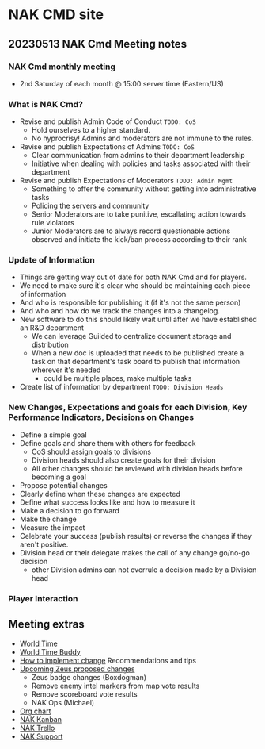 # NAK CMD site

## 20230513 NAK Cmd Meeting notes

### NAK Cmd monthly meeting
  * 2nd Saturday of each month @ 15:00 server time (Eastern/US)

### What is NAK Cmd?
  * Revise and publish Admin Code of Conduct ``TODO: CoS``
    * Hold ourselves to a higher standard.
    * No hyprocrisy!  Admins and moderators are not immune to the rules.
  * Revise and publish Expectations of Admins ``TODO: CoS``
    * Clear communication from admins to their department leadership
    * Initiative when dealing with policies and tasks associated with their department
  * Revise and publish Expectations of Moderators ``TODO: Admin Mgmt``
    * Something to offer the community without getting into administrative tasks
    * Policing the servers and community
    * Senior Moderators are to take punitive, escallating action towards rule violators
    * Junior Moderators are to always record questionable actions observed and initiate the kick/ban process according to their rank

### Update of Information
  * Things are getting way out of date for both NAK Cmd and for players.
  * We need to make sure it's clear who should be maintaining each piece of information
  * And who is responsible for publishing it (if it's not the same person)
  * And who and how do we track the changes into a changelog.
  * New software to do this should likely wait until after we have established an R&D department
    * We can leverage Guilded to centralize document storage and distribution 
    * When a new doc is uploaded that needs to be published create a task on that department's task board to publish that information wherever it's needed
      * could be multiple places, make multiple tasks
  * Create list of information by department ``TODO: Division Heads``

### New Changes, Expectations and goals for each Division, Key Performance Indicators, Decisions on Changes
  * Define a simple goal
  * Define goals and share them with others for feedback
    * CoS should assign goals to divisions
    * Division heads should also create goals for their division
    * All other changes should be reviewed with division heads before becoming a goal
  * Propose potential changes
  * Clearly define when these changes are expected 
  * Define what success looks like and how to measure it
  * Make a decision to go forward
  * Make the change
  * Measure the impact
  * Celebrate your success (publish results) or reverse the changes if they aren't positive.
  * Division head or their delegate makes the call of any change go/no-go decision
    * other Division admins can not overrule a decision made by a Division head

### Player Interaction




## Meeting extras
* [World Time](https://i.imgur.com/8Hai7B1.png)
* [World Time Buddy](https://worldtimebuddy.com)
* [How to implement change](Change.md) Recommendations and tips
* [Upcoming Zeus proposed changes](MayZeusProposedChanges.md)
  * Zeus badge changes (Boxdogman)
  * Remove enemy intel markers from map vote results
  * Remove scoreboard vote results
  * NAK Ops (Michael)
* [Org chart](NakOrgChart.pdf)
* [NAK Kanban](https://kanbanflow.com/board/e3MCGCe)
* [NAK Trello](https://trello.com/b/Y9nLfUZF/project-nakanniversary)
* [NAK Support](https://i.ibb.co/0VGcJ2J/NAK-Support.png)
